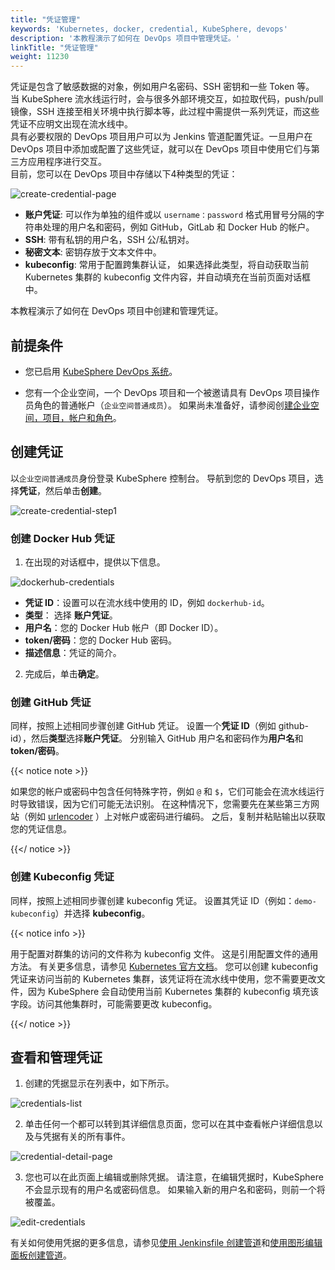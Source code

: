 ```yaml
---
title: "凭证管理"
keywords: 'Kubernetes, docker, credential, KubeSphere, devops'
description: '本教程演示了如何在 DevOps 项目中管理凭证。'
linkTitle: "凭证管理"
weight: 11230
---
```


凭证是包含了敏感数据的对象，例如用户名密码、SSH 密钥和一些 Token 等。 当 KubeSphere 流水线运行时，会与很多外部环境交互，如拉取代码，push/pull 镜像，SSH 连接至相关环境中执行脚本等，此过程中需提供一系列凭证，而这些凭证不应明文出现在流水线中。</br>
具有必要权限的 DevOps 项目用户可以为 Jenkins 管道配置凭证。一旦用户在 DevOps 项目中添加或配置了这些凭证，就可以在 DevOps 项目中使用它们与第三方应用程序进行交互。</br>
目前，您可以在 DevOps 项目中存储以下4种类型的凭证：

![create-credential-page](/images/docs/devops-user-guide-zh/credential-management-zh/create-credential-page.png)

- **账户凭证**: 可以作为单独的组件或以 `username：password` 格式用冒号分隔的字符串处理的用户名和密码，例如 GitHub，GitLab 和 Docker Hub 的帐户。
- **SSH**: 带有私钥的用户名，SSH 公/私钥对。
- **秘密文本**: 密钥存放于文本文件中。
- **kubeconfig**: 常用于配置跨集群认证， 如果选择此类型，将自动获取当前 Kubernetes 集群的 kubeconfig 文件内容，并自动填充在当前页面对话框中。

本教程演示了如何在 DevOps 项目中创建和管理凭证。

## 前提条件

- 您已启用 [KubeSphere DevOps 系统](../../../pluggable-components/devops/)。

- 您有一个企业空间，一个 DevOps 项目和一个被邀请具有 DevOps 项目操作员角色的普通帐户（`企业空间普通成员`）。 如果尚未准备好，请参阅创[建企业空间，项目，帐户和角色](../../../quick-start/create-workspace-and-project/)。

## 创建凭证

以`企业空间普通成员`身份登录 KubeSphere 控制台。 导航到您的 DevOps 项目，选择**凭证**，然后单击**创建**。

![create-credential-step1](/images/docs/devops-user-guide-zh/credential-management-zh/create-credential-step1.png)

### 创建 Docker Hub 凭证

1. 在出现的对话框中，提供以下信息。

![dockerhub-credentials](/images/docs/devops-user-guide-zh/credential-management-zh/dockerhub-credentials.png)

- **凭证 ID**：设置可以在流水线中使用的 ID，例如 `dockerhub-id`。
- **类型**： 选择 **账户凭证**。
- **用户名**：您的 Docker Hub 帐户（即 Docker ID）。
- **token/密码**：您的 Docker Hub 密码。
- **描述信息**：凭证的简介。

2. 完成后，单击**确定**。


### 创建 GitHub 凭证

同样，按照上述相同步骤创建 GitHub 凭证。 设置一个**凭证 ID**（例如 github-id），然后**类型**选择**账户凭证**。 分别输入 GitHub 用户名和密码作为**用户名**和**token/密码**。

{{< notice note >}}

如果您的帐户或密码中包含任何特殊字符，例如 `@` 和 `$`，它们可能会在流水线运行时导致错误，因为它们可能无法识别。 在这种情况下，您需要先在某些第三方网站（例如 [urlencoder](https://www.urlencoder.org/) ）上对帐户或密码进行编码。 之后，复制并粘贴输出以获取您的凭证信息。

{{</ notice >}}

### 创建 Kubeconfig 凭证

同样，按照上述相同步骤创建 kubeconfig 凭证。 设置其凭证 ID（例如：`demo-kubeconfig`）并选择 **kubeconfig**。

{{< notice info >}}

用于配置对群集的访问的文件称为 kubeconfig 文件。 这是引用配置文件的通用方法。 有关更多信息，请参见 [Kubernetes 官方文档](https://kubernetes.io/docs/concepts/configuration/organize-cluster-access-kubeconfig/)。 您可以创建 kubeconfig 凭证来访问当前的 Kubernetes 集群，该凭证将在流水线中使用，您不需要更改文件，因为 KubeSphere 会自动使用当前 Kubernetes 集群的 kubeconfig 填充该字段。访问其他集群时，可能需要更改 kubeconfig。

{{</ notice >}}

## 查看和管理凭证

1. 创建的凭据显示在列表中，如下所示。

![credentials-list](/images/docs/devops-user-guide-zh/credential-management-zh/credentials-list.png)

2. 单击任何一个都可以转到其详细信息页面，您可以在其中查看帐户详细信息以及与凭据有关的所有事件。

![credential-detail-page](/images/docs/devops-user-guide-zh/credential-management-zh/credential-detail-page.png)

3. 您也可以在此页面上编辑或删除凭据。 请注意，在编辑凭据时，KubeSphere 不会显示现有的用户名或密码信息。 如果输入新的用户名和密码，则前一个将被覆盖。

![edit-credentials](/images/docs/devops-user-guide-zh/credential-management-zh/edit-credentials.png)

有关如何使用凭据的更多信息，请参见[使用 Jenkinsfile 创建管道](../create-a-pipeline-using-jenkinsfile/)和[使用图形编辑面板创建管道](../create-a-pipeline-using-graphical-editing-panel)。